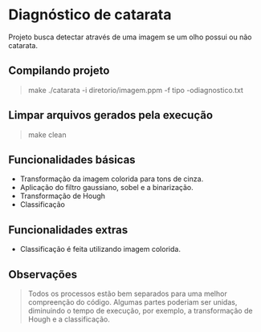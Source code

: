 # Diagnóstico de catarata
Projeto busca detectar através de uma imagem se um olho possui ou não catarata. 

## Compilando projeto
> make
> ./catarata​ ​-i​ ​diretorio/imagem.ppm​ -f​ tipo​ -o​​ diagnostico.txt

## Limpar arquivos gerados pela execução
> make clean

## Funcionalidades básicas
* Transformação da imagem colorida para tons de cinza.
* Aplicação do filtro gaussiano, sobel e a binarização.
* Transformação de Hough
* Classificação

## Funcionalidades extras
* Classificação é feita utilizando imagem colorida. 

## Observações
> Todos os processos estão bem separados para uma melhor compreenção do código. Algumas partes poderiam ser unidas, diminuindo o tempo de execução, por exemplo, a transformação de Hough e a classificação. 


